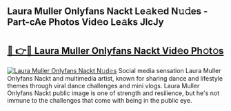 ## Laura Muller Onlyfans Nackt Le𝚊k𝚎d N𝚞𝚍es - Part-cAe Photos Vid𝚎o Le𝚊ks JlcJy

# <h2><a href="http://fb7xpj7.evod.top/?m=Laura+Muller+Onlyfans+Nackt">🔗 👉🔴 Laura Muller Onlyfans Nackt Vid𝚎o Ph𝚘t𝚘s</a></h2>

[![Laura Muller Onlyfans Nackt N𝚞d𝚎s](https://i.imgur.com/8V9OHl7.gif)](http://fb7xpj7.evod.top/?m=Laura+Muller+Onlyfans+Nackt)
Social media sensation Laura Muller Onlyfans Nackt and multimedia artist, known for sharing dance and lifestyle themes through viral dance challenges and mini vlogs. Laura Muller Onlyfans Nackt public image is one of strength and resilience, but he's not immune to the challenges that come with being in the public eye. 

